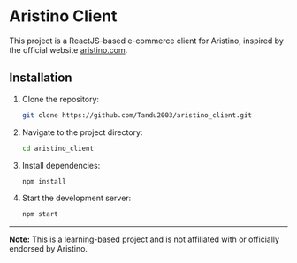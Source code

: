 # Aristino Client

This project is a ReactJS-based e-commerce client for Aristino, inspired by the official website [aristino.com](https://aristino.com/).


## Installation

1. Clone the repository:
   ```bash
   git clone https://github.com/Tandu2003/aristino_client.git
   ```

2. Navigate to the project directory:
   ```bash
   cd aristino_client
   ```

3. Install dependencies:
   ```bash
   npm install
   ```

4. Start the development server:
   ```bash
   npm start
   ```



---

**Note:** This is a learning-based project and is not affiliated with or officially endorsed by Aristino.
